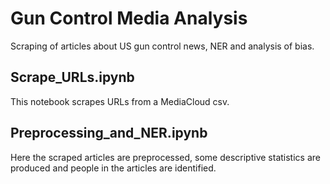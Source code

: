 # Gun Control Media Analysis

Scraping of articles about US gun control news, NER and analysis of bias.

## Scrape_URLs.ipynb
This notebook scrapes URLs from a MediaCloud csv.

## Preprocessing_and_NER.ipynb
Here the scraped articles are preprocessed, some descriptive statistics are produced and people in the articles are identified.

##
